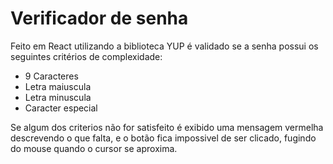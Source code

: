 # Verificador de senha

Feito em React utilizando a biblioteca YUP é validado se a senha possui os seguintes critérios de complexidade:

- 9 Caracteres
- Letra maiuscula
- Letra minuscula
- Caracter especial

Se algum dos criterios não for satisfeito é exibido uma mensagem vermelha descrevendo o que falta, e o botão fica impossivel de ser clicado, fugindo do mouse quando o cursor se aproxima.
